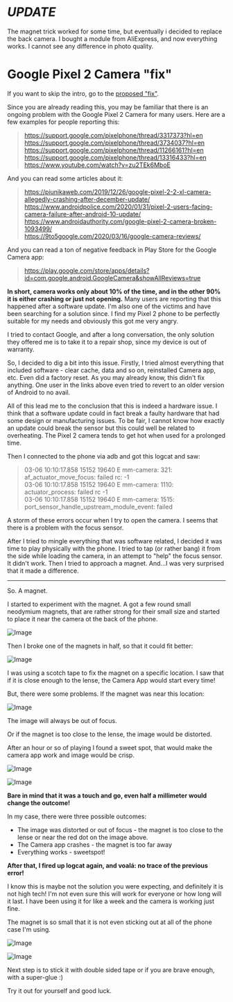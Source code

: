 *UPDATE*
=======
The magnet trick worked for some time, but eventually i decided to replace the back camera. I bought a module from AliExpress, and now everything works. I cannot see any difference in photo quality.


Google Pixel 2 Camera "fix"
=======

If you want to skip the intro, go to the [proposed "fix"](#fix).


Since you are already reading this, you may be familiar that there is an ongoing problem with the Google Pixel 2 Camera for many users. Here are a few examples for people reporting this:
> https://support.google.com/pixelphone/thread/3317373?hl=en  
> https://support.google.com/pixelphone/thread/3734037?hl=en  
> https://support.google.com/pixelphone/thread/11266161?hl=en  
> https://support.google.com/pixelphone/thread/13316433?hl=en  
> https://www.youtube.com/watch?v=zu2TEk6MboE  

And you can read some articles about it:
> https://piunikaweb.com/2019/12/26/google-pixel-2-2-xl-camera-allegedly-crashing-after-december-update/  
> https://www.androidpolice.com/2020/01/31/pixel-2-users-facing-camera-failure-after-android-10-update/  
> https://www.androidauthority.com/google-pixel-2-camera-broken-1093499/   
> https://9to5google.com/2020/03/16/google-camera-reviews/  

And you can read a ton of negative feedback in Play Store for the Google Camera app:
> https://play.google.com/store/apps/details?id=com.google.android.GoogleCamera&showAllReviews=true

**In short, camera works only about 10% of the time, and in the other 90% it is either crashing or just not opening.** Many users are reporting that this happened after a software update. I'm also one of the victims and have been searching for a solution since. I find my Pixel 2 phone to be perfectly suitable for my needs and obviously this got me very angry. 

I tried to contact Google, and after a long conversation, the only solution they offered me is to take it to a repair shop, since my device is out of warranty. 

So, I decided to dig a bit into this issue. Firstly, I tried almost everything that included software - clear cache, data and so on, reinstalled Camera app, etc. Even did a factory reset. As you may already know, this didn't fix anything. One user in the links above even tried to revert to an older version of Android to no avail.

All of this lead me to the conclusion that this is indeed a hardware issue. I think that a software update could in fact break a faulty hardware that had some design or manufacturing issues. To be fair, I cannot know how exactly an update could break the sensor but this could well be related to overheating. The Pixel 2 camera tends to get hot when used for a prolonged time.

Then I connected to the phone via adb and got this logcat and saw:

> 03-06 10:10:17.858 15152 19640 E mm-camera: <SENSOR><ERROR> 321: af_actuator_move_focus: failed rc: -1  
> 03-06 10:10:17.858 15152 19640 E mm-camera: <SENSOR><ERROR> 1110: actuator_process: failed rc -1  
> 03-06 10:10:17.858 15152 19640 E mm-camera: <SENSOR><ERROR> 1515: port_sensor_handle_upstream_module_event: failed  

A storm of these errors occur when I try to open the camera. I seems that there is a problem with the focus sensor.

After I tried to mingle everything that was software related, I decided it was time to play physically with the phone. I tried to tap (or rather bang) it from the side while loading the camera, in an attempt to "help" the focus sensor. It didn't work. Then I tried to approach a magnet. And...I was very surprised that it made a difference.

___
<a name="fix"></a>
So. A magnet.

I started to experiment with the magnet. A got a few round small neodymium magnets, that are rather strong for their small size and started to place it near the camera ot the back of the phone.

![Image](assets/magnet.jpg)

Then I broke one of the magnets in half, so that it could fit better:

![Image](assets/magnet-half.jpg)

I was using a scotch tape to fix the magnet on a specific location. I saw that if it is close enough to the lense, the Camera App would start every time!

But, there were some problems. If the magnet was near this location:

![Image](assets/back-out-of-focus.jpg)

The image will always be out of focus.

Or if the magnet is too close to the lense, the image would be distorted.

After an hour or so of playing I found a sweet spot, that would make the camera app work and image would be crisp.

![Image](assets/back-ok.jpg)

![Image](assets/with-magnet.jpg)

**Bare in mind that it was a touch and go, even half a millimeter would change the outcome!**

In my case, there were three possible outcomes: 
* The image was distorted or out of focus - the magnet is too close to the lense or near the red dot on the image above.
* The Camera app crashes - the magnet is too far away
* Everything works - sweetspot!

**After that, I fired up logcat again, and voalá: no trace of the previous error!**

I know this is maybe not the solution you were expecting, and definitely it is not high tech! I'm not even sure this will work for everyone or how long will it last. I have been using it for like a week and the camera is working just fine.

The magnet is so small that it is not even sticking out at all of the phone case I'm using.

![Image](assets/with-magnet-case.jpg)

![Image](assets/with-magnet-case-sideview.jpg)


Next step is to stick it with double sided tape or if you are brave enough, with a super-glue :)

Try it out for yourself and good luck.

